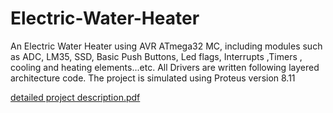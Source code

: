 # Electric-Water-Heater
An Electric Water Heater using AVR ATmega32 MC, including  modules such as ADC, LM35, SSD, Basic Push Buttons, Led flags, Interrupts ,Timers , cooling and heating elements...etc. 
All Drivers are written following layered architecture code.
The project is simulated using Proteus version 8.11

[detailed project description.pdf](https://github.com/HebaBoudy/Electric-Water-Heater/files/9832186/detailed.project.description.pdf)
